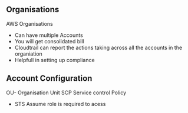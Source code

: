 
## Organisations

AWS Organisations

* Can have multiple Accounts
* You will get consolidated bill
* Cloudtrail can report the actions taking across all the accounts in the organiation
* Helpfull in setting up compliance


## Account Configuration

OU- Organisation Unit
SCP Service control Policy

* STS Assume role is required to acess
